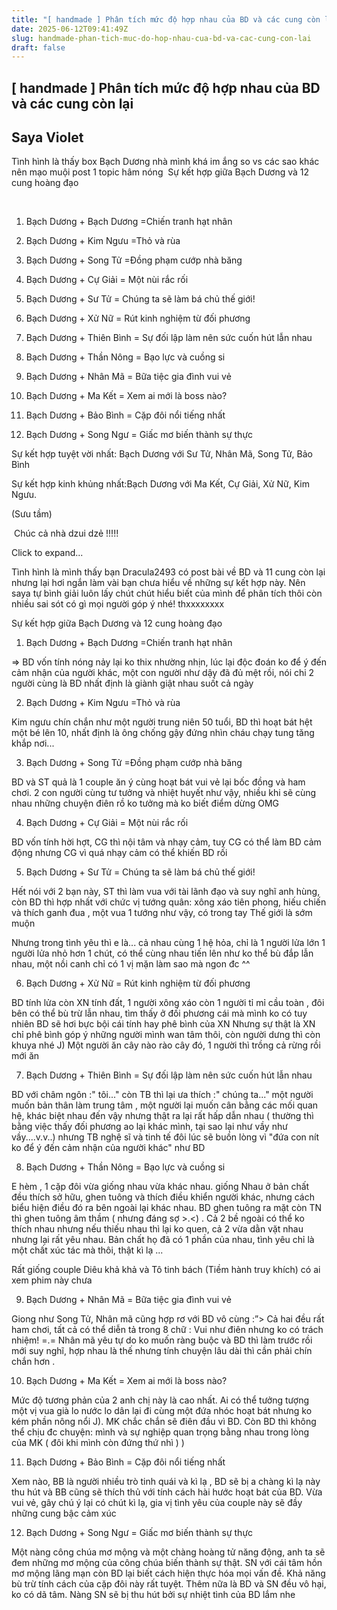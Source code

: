 ```yaml
---
title: "[ handmade ] Phân tích mức độ hợp nhau của BD và các cung còn lại"
date: 2025-06-12T09:41:49Z
slug: handmade-phan-tich-muc-do-hop-nhau-cua-bd-va-cac-cung-con-lai
draft: false
---
```


## [ handmade ] Phân tích mức độ hợp nhau của BD và các cung còn lại

## Saya Violet

Tình hình là thấy box Bạch Dương nhà mình khá im ắng so vs các sao khác nên mạo muội post 1 topic hâm nóng
​
​Sự kết hợp giữa Bạch Dương và 12 cung hoàng đạo


​
1. Bạch Dương + Bạch Dương =Chiến tranh hạt nhân


2. Bạch Dương + Kim Ngưu =Thỏ và rùa

3. Bạch Dương + Song Tử =Đồng phạm cướp nhà băng

4. Bạch Dương + Cự Giải = Một nùi rắc rối

5. Bạch Dương + Sư Tử = Chúng ta sẽ làm bá chủ thế giới!

6. Bạch Dương + Xử Nữ = Rút kinh nghiệm từ đối phương

7. Bạch Dương + Thiên Bình = Sự đối lập làm nên sức cuốn hút lẫn nhau

8. Bạch Dương + Thần Nông = Bạo lực và cuồng si

9. Bạch Dương + Nhân Mã = Bữa tiệc gia đình vui vẻ

10. Bạch Dương + Ma Kết = Xem ai mới là boss nào?

11. Bạch Dương + Bảo Bình = Cặp đôi nổi tiếng nhất

12. Bạch Dương + Song Ngư = Giấc mơ biến thành sự thực

Sự kết hợp tuyệt vời nhất: Bạch Dương với Sư Tử, Nhân Mã, Song Tử, Bảo Bình

Sự kết hợp kinh khủng nhất:Bạch Dương với Ma Kết, Cự Giải, Xử Nữ, Kim Ngưu.

(Sưu tầm)

​
Chúc cả nhà dzui dzẻ !!!!! ​

​Click to expand...
	


Tình hình là mình thấy bạn Dracula2493 có post bài về BD và 11 cung còn lại  nhưng lại hơi ngắn làm vài bạn chưa hiểu về những sự kết hợp này. Nên saya tự bình giải luôn  lấy chút chút hiểu biết của mình để phân tích thôi  còn nhiều sai sót  có gì mọi người góp ý nhé! thxxxxxxxx 



Sự kết hợp giữa Bạch Dương và 12 cung hoàng đạo



1. Bạch Dương + Bạch Dương =Chiến tranh hạt nhân

=> BD vốn tính nóng nảy lại ko thix nhường nhịn, lúc lại độc đoán ko để ý đến cảm nhận của người khác, một con người như dậy đã đủ mệt rồi, nói chi 2 người cùng là BD  nhất định là giành giật nhau suốt cả ngày 



 
2. Bạch Dương + Kim Ngưu =Thỏ và rùa

Kim ngưu chín chắn như một người trung niên 50 tuổi, BD thì hoạt bát hệt một bé lên 10, nhất định là ông chống gậy đứng nhìn cháu chạy tung tăng khắp nơi...
 


3. Bạch Dương + Song Tử =Đồng phạm cướp nhà băng

BD và ST quả là 1 couple ăn ý  cùng hoạt bát vui vẻ lại bốc đồng và ham chơi. 2 con người cùng tư tưởng và nhiệt huyết như vậy, nhiều khi sẽ cùng nhau những chuyện điên rồ ko tưởng mà ko biết điểm dừng  OMG 



4. Bạch Dương + Cự Giải = Một nùi rắc rối

BD vốn tính hời hợt, CG thì nội tâm và nhạy cảm, tuy CG có thể làm BD cảm động nhưng CG vì quá nhạy cảm có thể khiến BD rối 


5. Bạch Dương + Sư Tử = Chúng ta sẽ làm bá chủ thế giới!

Hết nói với 2 bạn này, ST thì làm vua với tài lãnh đạo và suy nghĩ anh hùng, còn BD thì hợp nhất với chức vị tướng quân: xông xáo tiên phong, hiếu chiến và thích ganh đua , một vua 1 tướng như vậy, có trong tay Thế giới là sớm muộn 

Nhưng trong tình yêu thì e là...  cả nhau cùng 1 hệ hỏa, chỉ là 1 người lửa lớn 1 người lửa nhỏ hơn 1 chút, có thể cùng nhau tiến lên như ko thể bù đắp lẫn nhau, một nồi canh chỉ có 1 vị mặn làm sao mà ngon đc ^^



6. Bạch Dương + Xử Nữ = Rút kinh nghiệm từ đối phương

BD tính lửa còn XN tính đất, 1 người xông xáo còn 1 người tỉ mỉ cầu toàn , đôi bên có thể bù trừ lẫn nhau, tìm thấy ở đối phương cái mà mình ko có  tuy nhiên BD sẽ hơi bực bội cái tính hay phê bình của XN 
Nhưng sự thật là XN chỉ phê bình góp ý những người mình wan tâm thôi, còn người dưng thì còn khuya nhé J) 
Một người ăn cây nào rào cây đó, 1 người thì trồng cả rừng rồi mới ăn 



7. Bạch Dương + Thiên Bình = Sự đối lập làm nên sức cuốn hút lẫn nhau

BD với châm ngôn :" tôi..." còn TB thì lại ưa thích :" chúng ta..." một người muốn bản thân làm trung tâm , một người lại muốn cân bằng các mối quan hệ, khác biệt nhau đến vậy nhưng thật ra lại rất hấp dẫn nhau ( thường thì bằng việc thấy đối phương ao lại khác mình, tại sao lại như vầy như vầy....v.v..) nhưng TB nghệ sĩ và tinh tế đôi lúc sẽ buồn lòng vì "đứa con nít ko để ý đến cảm nhận của người khác" như BD 



8. Bạch Dương + Thần Nông = Bạo lực và cuồng si

E hèm , 1 cặp đôi vừa giống nhau vừa khác nhau. giống Nhau ở bản chất đều thích sở hữu, ghen tuông và thích điều khiển người khác, nhưng cách biểu hiện điều đó ra bên ngoài lại khác nhau. BD ghen tuông ra mặt còn TN thì ghen tuông âm thầm ( nhưng đáng sợ >.<) . Cả 2 bề ngoài có thể ko thích nhau nhưng nếu thiếu nhau thì lại ko quen, cả 2 vừa dằn vặt nhau nhưng lại rất yêu nhau. Bản chất họ đã có 1 phần của nhau, tình yêu chỉ là một chất xúc tác mà thôi, thật kì lạ ...

Rất giống couple Diêu khả khả và Tô tinh bách (Tiềm hành truy khích) có ai xem phim này chưa 



9. Bạch Dương + Nhân Mã = Bữa tiệc gia đình vui vẻ
 
 Giong như Song Tử, Nhân mã cũng hợp rơ với BD vô cùng :”>
Cả hai đều rất ham chơi, tất cả có thể diễn tả trong 8 chữ : Vui như điên nhưng ko có trách nhiệm! =.= Nhân mã yêu tự do ko muốn ràng buộc và BD thì làm trước rồi mới suy nghĩ, hợp nhau là thế nhưng tính chuyện lâu dài thì cần phải chín chắn hơn .



10. Bạch Dương + Ma Kết = Xem ai mới là boss nào?
 
Mức độ tương phản của 2 anh chị này là cao nhất. Ai có thể tưởng tượng một vị vua già lo nước lo dân lại đi cùng một đứa nhóc hoạt bát nhưng ko kém phần nông nổi J). MK chắc chắn sẽ điên đầu vì BD. Còn BD thì không thể chịu đc chuyện: mình và sự nghiệp quan trọng bằng nhau trong lòng của MK ( đôi khi mình còn đứng thứ nhì ) )



11. Bạch Dương + Bảo Bình = Cặp đôi nổi tiếng nhất
 
Xem nào, BB là người nhiều trò tinh  quái và kì lạ , BD sẽ bị a chàng kì lạ này thu hút và BB cũng sẽ thích thủ với tính cách hài hước hoạt bát của BD. Vừa vui vẻ, gây chú ý lại có chút kì lạ, gia vị tình yêu của couple này sẽ đầy những cung bậc  cảm xúc 




12. Bạch Dương + Song Ngư = Giấc mơ biến thành sự thực
 
Một nàng công chúa mơ mộng và  một chàng hoàng tử năng động, anh ta sẽ đem những mơ mộng của công chúa biến thành sự thật. SN với cái tâm hồn mơ mộng lãng mạn còn BD lại biết cách hiện thực hóa mọi vấn đề. Khả năng bù trừ tính cách của cặp đôi này rất tuyệt. Thêm nữa là BD và SN đều vô hại, ko có dã tâm. Nàng SN sẽ bị thu hút bởi sự nhiệt tình của BD lắm nhe